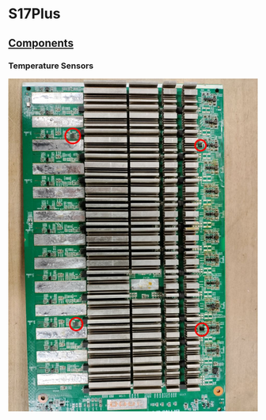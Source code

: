 # S17Plus

## [Components](./Components.md)

### Temperature Sensors

<img src="./Temperature-Sensors.jpg">

